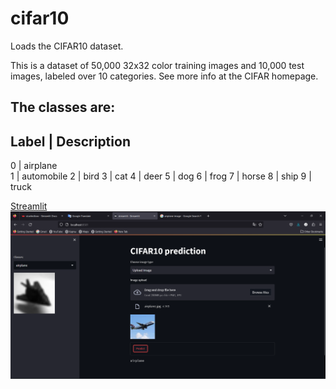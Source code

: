 # cifar10

Loads the CIFAR10 dataset.

This is a dataset of 50,000 32x32 color training images and 10,000 test images, labeled over 10 categories. See more info at the CIFAR homepage.

The classes are:
--------------------------
Label |	 Description     
--------------------------
0 	  |  airplane        
1 	  |  automobile
2 	  |  bird
3 	  |  cat
4 	  |  deer
5 	  |  dog
6 	  |  frog
7 	  |  horse
8 	  |  ship
9 	  |  truck

[Streamlit](https://freckledme-cifar10-streamlit-7fpz30.streamlit.app/)
![Screenshot](image/deploy.png)